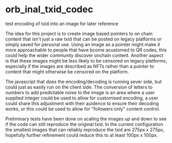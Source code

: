 # orb_inal_txid_codec
test encoding of txid into an image for later reference

The idea for this project is to create image based pointers to on chain content that isn't just a raw txid that can be posted on legacy platforms or simply saved for personal use. 
Using an image as a pointer might make it more approachable to people that have bcome acustomed to QR codes, this could help the wider community discover onchain content.
Another aspect is that these images might be less likely to be censored on legacy platforms, especially if the images are described as NFTs rather than a pointer to content that might otherwise be censored on the platform.

The javascript that does the encoding/decoding is running sever side, but could just as easily run on the client side.
The conversion of letters to numbers to add predictable noise to the image is an area where a user supplied integer could be used to allow for customised encoding, a user could share this adjustment with their auidence to ensure their decoding works, or this could be used to allow for "followers only" content control.

Preliminary tests have been done on scaling the images up and down to see if the code can still reproduce the original txid. 
In the current configuration the smallest images that can reliably reproduce the txid are 275px x 275px, hopefully further refinement could reduce this to at least 100px x 100px.
